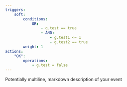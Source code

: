 ```yaml
---
triggers:
    soft:
        conditions:
            OR:
                - g.test == true
                - AND:
                    - g.test1 <= 1
                    - g.test2 == true
        weight: 1
actions:
    "OK":
        operations:
            - g.test = false
---
```


Potentially multiline, markdown description of your event
